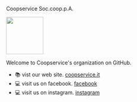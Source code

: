 Coopservice Soc.coop.p.A.

<p align="left">
  <img src="https://avatars.githubusercontent.com/u/75876835?s=200&v=4" width="100">
</p>

Welcome to Coopservice's organization on GitHub.

* :books: vist our web site. [coopservice.it](https://coopservice.it)
* :computer: visit us on facebook. [facebook](https://www.facebook.com/coopservicescpa)
* :computer: visit us on instagram. [instagram](https://www.instagram.com/coopservice_official)
